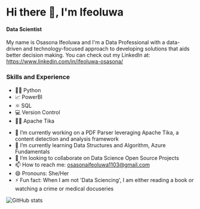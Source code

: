 
# Hi there 👋, I'm Ifeoluwa
#### Data Scientist

My name is Osasona Ifeoluwa and I'm a Data Professional with a data-driven and technology-focused approach to developing solutions that aids better decision making.
You can check out my LinkedIn at: https://www.linkedin.com/in/ifeoluwa-osasona/

### Skills and Experience

* 👩‍💻 Python
* 📈 PowerBI
* ⚛ SQL
* 💻 Version Control
* 👩‍💻 Apache Tika

- 🔭 I’m currently working on a PDF Parser leveraging Apache Tika, a content detection and analysis framework 
- 🌱 I’m currently learning Data Structures and Algorithm, Azure Fundamentals
- 👯 I’m looking to collaborate on Data Science Open Source Projects 
- 📫 How to reach me: osasonaifeoluwa1103@gmail.com 
- 😄 Pronouns: She/Her 
- ⚡ Fun fact: When I am not 'Data Sciencing', I am either reading a book or watching a crime or medical docuseries


 

![GitHub stats](https://github-readme-stats.vercel.app/api?username=Ifeoluwa-hub&show_icons=true)  


